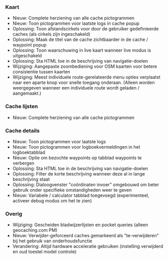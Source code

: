 ### Kaart
- Nieuw: Complete herziening van alle cache pictogrammen
- Nieuw: Toon pictogrammen voor laatste logs in cache popup
- Oplossing: Toon afstandscirkels voor door de gebruiker gedefinieerde caches (als cirkels zijn ingeschakeld)
- Oplossing: Maak de titel van de cache zichtbaarder in de cache / waypoint popup
- Oplossing: Toon waarschuwing in live kaart wanneer live modus is uitgeschakeld
- Oplossing: Sta HTML toe in de beschrijving van navigatie-doelen
- Wijziging: Aangepaste zoombediening voor OSM kaarten voor betere consistentie tussen kaarten
- Wijziging: Meest individuele route-gerelateerde menu opties verplaatst naar een aparte knop voor snelle toegang onderaan. (Alleen worden weergegeven wanneer een individuele route wordt geladen / aangemaakt.)

### Cache lijsten
- Nieuw: Complete herziening van alle cache pictogrammen

### Cache details
- Nieuw: Toon pictogrammen voor laatste logs
- Nieuw: Toon pictogrammen voor logboekvermeldingen in het logboektabblad
- Nieuw: Optie om bezochte waypoints op tabblad waypoints te verbergen
- Oplossing: Sta HTML toe in de beschrijving van navigatie-doelen
- Oplossing: Filter de korte beschrijving wanneer deze al in lange beschrijving staat
- Oplossing: Dialoogvenster "coördinaten invoer" omgebouwd om beter gebruik onder specifieke omstandigheden weer te geven
- Nieuw: Variabele / calculator tabblad toegevoegd (experimenteel, activeer debug modus om het te zien)

### Overig
- Wijziging: Gescheiden bladwijzerlijsten en pocket queries (alleen geocaching.com PM)
- Nieuw: Verwijder-geforceerd caches gemarkeerd als "te-verwijderen" bij het gebruik van onderhoudsfunctie
- Verandering: Altijd hardware acceleratie gebruiken (instelling verwijderd en oud toestel model controle)
